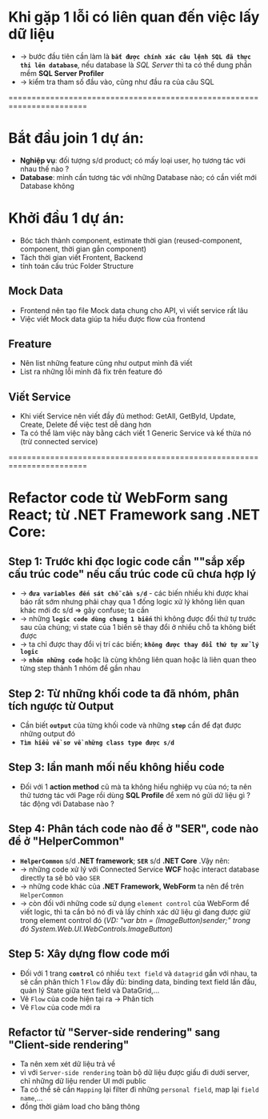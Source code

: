 # Khi gặp 1 lỗi có liên quan đến việc lấy dữ liệu
* -> bước đầu tiên cần làm là **`bắt được chính xác câu lệnh SQL đã thực thi lên database`**, nếu database là _SQL Server_ thì ta có thể dung phần mềm **SQL Server Profiler**
* -> kiểm tra tham số đầu vào, cũng như đầu ra của câu SQL

=======================================================================
# Bắt đầu join 1 dự án:
* **Nghiệp vụ**: đối tượng s/d product; có mấy loại user, họ tương tác với nhau thế nào ?
* **Database**: mình cần tương tác với những Database nào; có cần viết mới Database không

# Khởi đầu 1 dự án:
* Bóc tách thành component, estimate thời gian (reused-component, component, thời gian gắn component)
* Tách thời gian viết Frontent, Backend
* tính toán cấu trúc Folder Structure   

## Mock Data
* Frontend nên tạo file Mock data chung cho API, vì viết service rất lâu
* Việc viết Mock data giúp ta hiểu được flow của frontend

## Freature
* Nên list những feature cũng như output mình đã viết
* List ra những lỗi mình đã fix trên feature đó

## Viết Service
* Khi viết Service nên viết đầy đủ method: GetAll, GetById, Update, Create, Delete để việc test dễ dàng hơn  
* Ta có thể làm việc này bằng cách viết 1 Generic Service và kế thừa nó (trừ connected service)

=======================================================================
# Refactor code từ WebForm sang React; từ .NET Framework sang .NET Core:

## Step 1: Trước khi đọc logic code cần ""sắp xếp cấu trúc code" nếu cấu trúc code cũ chưa hợp lý
* -> **`đưa variables đến sát chỗ cần s/d`** - các biến nhiều khi được khai báo rất sớm nhưng phải chạy qua 1 đống logic xử lý không liên quan khác mới đc s/d => gây confuse; ta cần 
* -> những **`logic code dùng chung 1 biến`** thì không được đổi thứ tự trước sau của chúng; vì state của 1 biến sẽ thay đổi ở nhiều chỗ ta không biết được
* -> ta chỉ được thay đổi vị trí các biến; **`không được thay đổi thứ tự xử lý logic`**
* -> **`nhóm những code`** hoặc là cùng không liên quan hoặc là liên quan theo từng step thành 1 nhóm để gần nhau

## Step 2: Từ những khối code ta đã nhóm, phân tích ngược từ Output
* Cần biết **`output`** của từng khối code và những **`step`** cần để đạt được những output đó
* **`Tìm hiểu về sơ về những class type được s/d`**

## Step 3: lần manh mối nếu không hiểu code
* Đối với 1 **action method** cũ mà ta không hiểu nghiệp vụ của nó; ta nên thử tương tác với Page rồi dùng **SQL Profile** để xem nó gửi dữ liệu gì ? tác động với Database nào ?

## Step 4: Phân tách code nào để ở "SER", code nào để ở "HelperCommon"
* **`HelperCommon`** s/d **.NET framework**; **`SER`** s/d **.NET Core** .Vậy nên: 
* -> những code xử lý với Connected Service **WCF** hoặc interact database directly ta sẽ bỏ vào `SER`
* -> những code khác của **.NET Framework, WebForm** ta nên để trên `HelperCommon`
* -> còn đối với những code sử dụng `element control` của WebForm để viết logic, thì ta cần bỏ nó đi và lấy chính xác dữ liệu gì đang được giữ trong element control đó (_VD: "var btn = (ImageButton)sender;" trong đó System.Web.UI.WebControls.ImageButton_) 

## Step 5: Xây dựng flow code mới
* Đối với 1 trang **`control`** có nhiều `text field` và `datagrid` gắn với nhau, ta sẽ cần phân thích 1 `Flow` đầy đủ: binding data, binding text field lần đầu, quản lý State giữa text field và DataGrid,...
* Vẽ `Flow` của code hiện tại ra -> Phân tích
* Vẽ `Flow` của code mới ra

## Refactor từ "Server-side rendering" sang "Client-side rendering"
* Ta nên xem xét dữ liệu trả về
* vì với `Server-side rendering` toàn bộ dữ liệu được giấu đi dưới server, chỉ những dữ liệu render UI mới public
* Ta có thể sẽ cần `Mapping` lại filter đi những `personal field`, map lại `field name`,...
* đồng thời giảm load cho băng thông